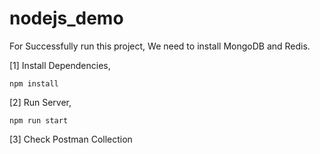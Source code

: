 # nodejs_demo

For Successfully run this project, 
    We need to install MongoDB and Redis. 

[1] Install Dependencies,

    npm install

[2] Run Server,

    npm run start

[3] Check Postman Collection